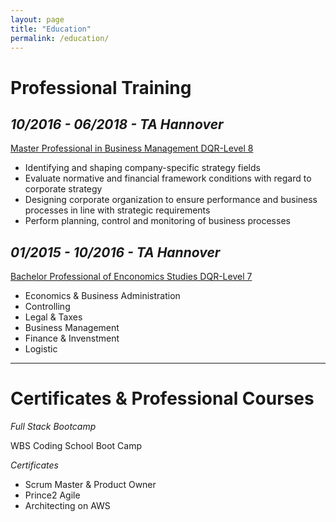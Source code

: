 ```yaml
---
layout: page
title: "Education"
permalink: /education/
---
```


# Professional Training

## _10/2016 - 06/2018 - TA Hannover_

[Master Professional in Business Management DQR-Level 8][ta-link]

- Identifying and shaping company-specific strategy fields
- Evaluate normative and financial framework conditions with regard to corporate strategy
- Designing corporate organization to ensure performance and business processes in line with strategic requirements
- Perform planning, control and monitoring of business processes

## _01/2015 - 10/2016 - TA Hannover_

[Bachelor Professional of Enconomics Studies DQR-Level 7][ta-link]

- Economics & Business Administration
- Controlling
- Legal & Taxes
- Business Management
- Finance & Invenstment
- Logistic

[ta-link]: https://www.ta.de/hannover.html
[tecracer-link]: https://tecracer.com
[jma-link]: https://https://www.jma-dsm.de/de/

---

# Certificates & Professional Courses

_Full Stack Bootcamp_

WBS Coding School Boot Camp

_Certificates_
- Scrum Master & Product Owner
- Prince2 Agile
- Architecting on AWS
